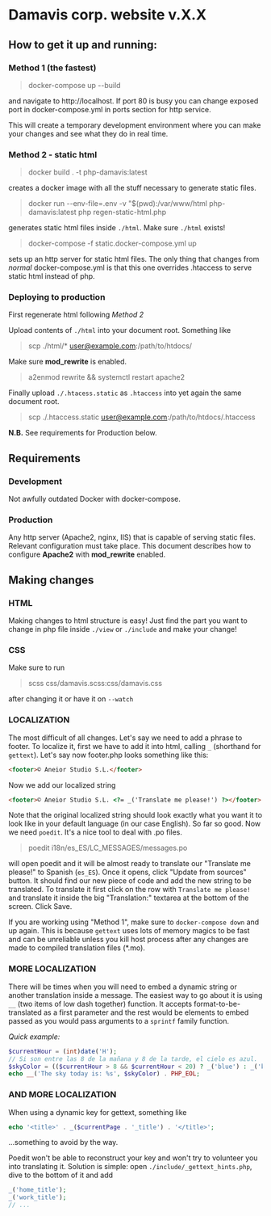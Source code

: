 # Damavis corp. website v.X.X

## How to get it up and running:

### Method 1 (the fastest) 
    
>docker-compose up --build 

and navigate to http://localhost. 
If port 80 is busy you can change exposed port in docker-compose.yml in ports section for http service.

This will create a temporary development environment where you can 
make your changes and see what they do in real time.

### Method 2 - static html

> docker build . -t php-damavis:latest

creates a docker image with all the stuff necessary to generate static files.

> docker run --env-file=.env -v "$(pwd):/var/www/html php-damavis:latest php regen-static-html.php

generates static html files inside `./html`. Make sure `./html` exists!

> docker-compose -f static.docker-compose.yml up

sets up an http server for static html files. The only thing that changes from _normal_ docker-compose.yml is that this one overrides .htaccess to serve static html instead of php.

### Deploying to production

First regenerate html following *Method 2*

Upload contents of `./html` into your document root. Something like 

> scp ./html/* user@example.com:/path/to/htdocs/

Make sure **mod_rewrite** is enabled.

> a2enmod rewrite && systemctl restart apache2

Finally upload `./.htacess.static` as `.htaccess` into yet again the same document root. 
> scp ./.htaccess.static user@example.com:/path/to/htdocs/.htaccess

**N.B.** See requirements for Production below.

## Requirements

### Development

Not awfully outdated Docker with docker-compose.

### Production

Any http server (Apache2, nginx, IIS) that is capable of serving static files.
Relevant configuration must take place. This document describes how to configure
**Apache2** with **mod_rewrite** enabled.

## Making changes

### HTML
Making changes to html structure is easy! Just find the part you want to change
in php file inside `./view` or `./include` and make your change!

### CSS 
Make sure to run 

> scss css/damavis.scss:css/damavis.css

after changing it or have it on `--watch`

### LOCALIZATION

The most difficult of all changes. Let's say we need to add a phrase to footer.
To localize it, first we have to add it into html, calling `_` (shorthand for `gettext`).
Let's say now footer.php looks something like this: 
```html
<footer>© Aneior Studio S.L.</footer>
```
 
Now we add our localized string
```html
<footer>© Aneior Studio S.L. <?= _('Translate me please!') ?></footer>
```

Note that the original localized string should look exactly what you want it to look like in your default language (in our case English).
So far so good. Now we need `poedit`. It's a nice tool to deal with .po files. 

> poedit i18n/es_ES/LC_MESSAGES/messages.po

will open poedit and it will be almost ready to translate our "Translate me please!" to Spanish (`es_ES`).
Once  it opens, click "Update from sources" button. It should find our new piece of code 
and add the new string to be translated. To translate it first click on the row
with `Translate me please!` and translate it inside the big "Translation:" textarea at the bottom of the screen. 
Click Save. 

If you are working using "Method 1", make sure to `docker-compose down` and up again. This is because 
`gettext` uses lots of memory magics to be fast and can be unreliable unless you kill
host process after any changes are made to compiled translation files (*.mo).

### MORE LOCALIZATION

There will be times when you will need to embed a dynamic string or another translation inside a message.
The easiest way to go about it is using `__` (two items of low dash together) function.
It accepts format-to-be-translated as a first parameter and the rest would be elements 
to embed passed as you would pass arguments to a `sprintf` family function.

_Quick example:_

```php
$currentHour = (int)date('H');
// Si son entre las 8 de la mañana y 8 de la tarde, el cielo es azul.
$skyColor = (($currentHour > 8 && $currentHour < 20) ? _('blue') : _('black')); 
echo __('The sky today is: %s', $skyColor) . PHP_EOL;
```

### AND MORE LOCALIZATION

When using a dynamic key for gettext, something like 

```php
echo '<title>' . _($currentPage . '_title') . '</title>'; 
```
...something to avoid by the way. 

Poedit won't be able to reconstruct your key and won't try to volunteer you into translating it.
Solution is simple: open `./include/_gettext_hints.php`, dive to the bottom of it and add
```php
_('home_title');
_('work_title');
// ...
```